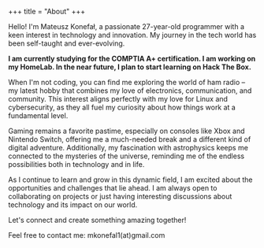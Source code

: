 +++
title = "About"
+++

Hello! I'm Mateusz Konefał, a passionate 27-year-old programmer with a keen interest in technology and innovation. My journey in the tech world has been self-taught and ever-evolving. 

**I am currently studying for the COMPTIA A+ certification. I am working on my HomeLab. In the near future, I plan to start learning on Hack The Box.**

When I'm not coding, you can find me exploring the world of ham radio – my latest hobby that combines my love of electronics, communication, and community. This interest aligns perfectly with my love for Linux and cybersecurity, as they all fuel my curiosity about how things work at a fundamental level.

Gaming remains a favorite pastime, especially on consoles like Xbox and Nintendo Switch, offering me a much-needed break and a different kind of digital adventure. Additionally, my fascination with astrophysics keeps me connected to the mysteries of the universe, reminding me of the endless possibilities both in technology and in life.

As I continue to learn and grow in this dynamic field, I am excited about the opportunities and challenges that lie ahead. I am always open to collaborating on projects or just having interesting discussions about technology and its impact on our world.

Let's connect and create something amazing together! 

Feel free to contact me:  mkonefal1(at)gmail.com

